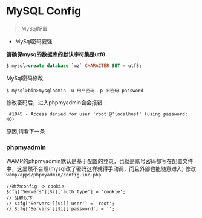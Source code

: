 MySQL Config
===
>MySql配置

* MySql密码要强

**请确保mysq的数据库的默认字符集是utf8**    
```sql
$ mysql>create database `mz` CHARACTER SET = utf8;
```

MySql密码修改  
```shell
$ mysql>bin>mysqladmin -u 用户密码 -p 旧密码 password 
```

修改密码后，进入phpmyadmin会会报错：  
```shell
 #1045 - Access denied for user 'root'@'localhost' (using password: NO)
``` 
原因,请看下一条

### phpmyadmin
WAMP的phpmyadmin默认是基于配置的登录，也就是账号密码都写在配置文件中，这显然不合理(mysql改了密码这样就得手动调，而且外部也能随意进入)
修改`wamp/apps/phpmyadmin/config.inc.php`
```
//改为config -> cookie
$cfg['Servers'][$i]['auth_type'] = 'cookie';
// 注释以下
// $cfg['Servers'][$i]['user'] = 'root';
// $cfg['Servers'][$i]['password'] = '';
```